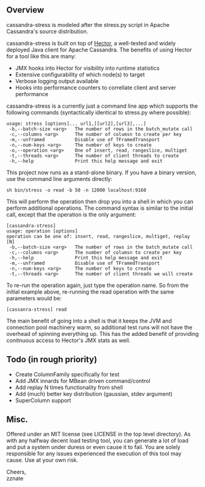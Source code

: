Overview
---------
cassandra-stress is modeled after the stress.py script in Apache Cassandra's source distribution.

cassandra-stress is built on top of [Hector](http://github.com/rantav/hector), a well-tested and widely deployed Java client for Apache Cassandra. The benefits of using Hector for a tool like this are many:

+  JMX hooks into Hector for visibility into runtime statistics
+  Extensive configurability of which node(s) to target
+  Verbose logging output available
+  Hooks into performance counters to correllate client and server performance

cassandra-stress is a currently just a command line app which supports the following commands (syntactically identical to stress.py where possible):

	usage: stress [options]... url1,[[url2],[url3],...]
	 -b,--batch-size <arg>   The number of rows in the batch_mutate call
	 -c,--columns <arg>      The number of columsn to create per key
	 -m,--unframed           Disable use of TFramedTransport
	 -n,--num-keys <arg>     The number of keys to create
	 -o,--operation <arg>    One of insert, read, rangeslice, multiget
	 -t,--threads <arg>      The number of client threads to create
	 -h,--help               Print this help message and exit


This project now runs as a stand-alone binary. If you have a binary version, use the command line arguments directly:

`sh bin/stress -o read -b 50 -n 12000 localhost:9160`

This will perform the operation then drop you into a shell in which you can perform additional operations. The command syntax is similar to the initial call, except that the operation is the only argument:  

	[cassandra-stress] 
	usage: operation [options]
	operation can be one of: insert, read, rangeslice, multiget, replay [N]
	 -b,--batch-size <arg>   The number of rows in the batch_mutate call
	 -c,--columns <arg>      The number of columsn to create per key
	 -h,--help               Print this help message and exit
	 -m,--unframed           Disable use of TFramedTransport
	 -n,--num-keys <arg>     The number of keys to create
	 -t,--threads <arg>      The number of client threads we will create

To re-run the operation again, just type the operation name. So from the initial example above, re-running the read operation with the same parameters would be:  

`[cassanra-stress] read`


The main benefit of going into a shell is that it keeps the JVM and connection pool machinery warm, so additional test runs will not have the overhead of spinning everything up. This has the added benefit of providing conitnuous access to Hector's JMX stats as well. 


Todo (in rough priority)
------------------------
+  Create ColumnFamily specifically for test
+  Add JMX innards for MBean driven command/control
+  Add replay N times functionality from shell
+  Add (much) better key distribution (gaussian, stdev argument)
+  SuperColumn support



Misc.
------
Offered under an MIT license (see LICENSE in the top level directory). As with any halfway decent load testing tool, you can generate a lot of load and put a system under duress or even cause it to fail. You are solely responsible for any issues experienced the execution of this tool may cause. Use at your own risk.

Cheers,   
zznate 
